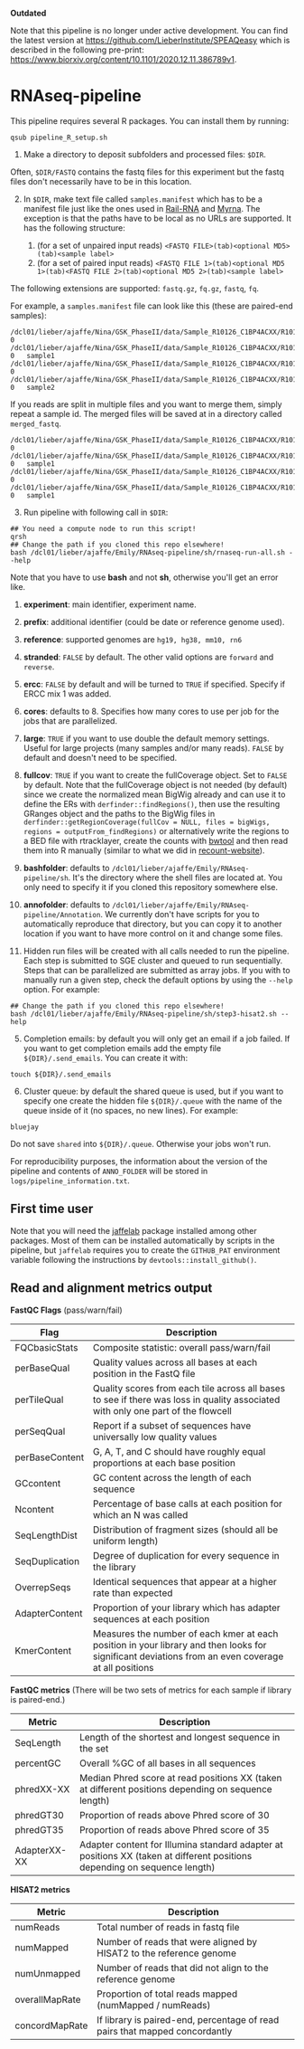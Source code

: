 **Outdated**

Note that this pipeline is no longer under active development. You can find the latest version at https://github.com/LieberInstitute/SPEAQeasy which is described in the following pre-print: https://www.biorxiv.org/content/10.1101/2020.12.11.386789v1.



RNAseq-pipeline
===============

This pipeline requires several R packages. You can install them by running:

```
qsub pipeline_R_setup.sh
```

1. Make a directory to deposit subfolders and processed files: `$DIR`.

  Often, `$DIR/FASTQ` contains the fastq files for this experiment but the fastq files don't necessarily have to be in this location.

2. In `$DIR`, make text file called `samples.manifest` which has to be a manifest file just like the ones used in [Rail-RNA](http://rail.bio) and [Myrna](http://bowtie-bio.sourceforge.net/myrna/). The exception is that the paths have to be local as no URLs are supported. It has the following structure:


    1. (for a set of unpaired input reads) `<FASTQ FILE>(tab)<optional MD5>(tab)<sample label>`
    2. (for a set of paired input reads) `<FASTQ FILE 1>(tab)<optional MD5 1>(tab)<FASTQ FILE 2>(tab)<optional MD5 2>(tab)<sample label>`
  
  The following extensions are supported: `fastq.gz`, `fq.gz`, `fastq`, `fq`.
  
  For example, a `samples.manifest` file can look like this (these are paired-end samples):

  ```
  /dcl01/lieber/ajaffe/Nina/GSK_PhaseII/data/Sample_R10126_C1BP4ACXX/R10126_C1BP4ACXX_GAGATTCC_L005_R1_001.fastq.gz 0   /dcl01/lieber/ajaffe/Nina/GSK_PhaseII/data/Sample_R10126_C1BP4ACXX/R10126_C1BP4ACXX_GAGATTCC_L005_R2_001.fastq.gz   0   sample1
  /dcl01/lieber/ajaffe/Nina/GSK_PhaseII/data/Sample_R10126_C1BP4ACXX/R10126_C1BP4ACXX_GAGATTCC_L006_R1_001.fastq.gz 0   /dcl01/lieber/ajaffe/Nina/GSK_PhaseII/data/Sample_R10126_C1BP4ACXX/R10126_C1BP4ACXX_GAGATTCC_L006_R2_001.fastq.gz   0   sample2
  ```
  
  If you reads are split in multiple files and you want to merge them, simply repeat a sample id. The merged files will be saved at in a directory called `merged_fastq`.
  
  ```
  /dcl01/lieber/ajaffe/Nina/GSK_PhaseII/data/Sample_R10126_C1BP4ACXX/R10126_C1BP4ACXX_GAGATTCC_L005_R2_001.fastq.gz 0   /dcl01/lieber/ajaffe/Nina/GSK_PhaseII/data/Sample_R10126_C1BP4ACXX/R10126_C1BP4ACXX_GAGATTCC_L005_R2_001.fastq.gz   0   sample1
  /dcl01/lieber/ajaffe/Nina/GSK_PhaseII/data/Sample_R10126_C1BP4ACXX/R10126_C1BP4ACXX_GAGATTCC_L006_R2_001.fastq.gz 0   /dcl01/lieber/ajaffe/Nina/GSK_PhaseII/data/Sample_R10126_C1BP4ACXX/R10126_C1BP4ACXX_GAGATTCC_L006_R2_001.fastq.gz   0   sample1
  ```

3. Run pipeline with following call in `$DIR`:

  ```
  ## You need a compute node to run this script!
  qrsh
  ## Change the path if you cloned this repo elsewhere!
  bash /dcl01/lieber/ajaffe/Emily/RNAseq-pipeline/sh/rnaseq-run-all.sh --help
  ```
  
  Note that you have to use __bash__ and not __sh__, otherwise you'll get an error like.

  1. __experiment__: main identifier, experiment name.
  1. __prefix__: additional identifier (could be date or reference genome used).
  1. __reference__: supported genomes are `hg19, hg38, mm10, rn6`
  1. __stranded__: `FALSE` by default. The other valid options are `forward` and `reverse`.
  1. __ercc__: `FALSE` by default and will be turned to `TRUE` if specified. Specify if ERCC mix 1 was added.
  1. __cores__: defaults to 8. Specifies how many cores to use per job for the jobs that are parallelized.
  1. __large__: `TRUE` if you want to use double the default memory settings. Useful for large projects (many samples and/or many reads). `FALSE` by default and doesn't need to be specified.
  1. __fullcov__: `TRUE` if you want to create the fullCoverage object. Set to `FALSE` by default. Note that the fullCoverage object is not needed (by default) since we create the normalized mean BigWig already and can use it to define the ERs with `derfinder::findRegions()`, then use the resulting GRanges object and the paths to the BigWig files in `derfinder::getRegionCoverage(fullCov = NULL, files = bigWigs, regions = outputFrom_findRegions)` or alternatively write the regions to a BED file with rtracklayer, create the counts with [bwtool](https://github.com/CRG-Barcelona/bwtool) and then read them into R manually (similar to what we did in [recount-website](https://github.com/leekgroup/recount-website)).
  1. __bashfolder__: defaults to `/dcl01/lieber/ajaffe/Emily/RNAseq-pipeline/sh`. It's the directory where the shell files are located at. You only need to specify it if you cloned this repository somewhere else.
  1. __annofolder__: defaults to `/dcl01/lieber/ajaffe/Emily/RNAseq-pipeline/Annotation`. We currently don't have scripts for you to automatically reproduce that directory, but you can copy it to another location if you want to have more control on it and change some files.
  

4. Hidden run files will be created with all calls needed to run the pipeline. Each step is submitted to SGE cluster and queued to run sequentially. Steps that can be parallelized are submitted as array jobs. If you with to manually run a given step, check the default options by using the `--help` option. For example:

  ```
  ## Change the path if you cloned this repo elsewhere!
  bash /dcl01/lieber/ajaffe/Emily/RNAseq-pipeline/sh/step3-hisat2.sh --help
  ```

5. Completion emails: by default you will only get an email if a job failed. If you want to get completion emails add the empty file `${DIR}/.send_emails`. You can create it with:

  ```
  touch ${DIR}/.send_emails
  ```

6. Cluster queue: by default the shared queue is used, but if you want to specify one create the hidden file `${DIR}/.queue` with the name of the queue inside of it (no spaces, no new lines). For example:

  ```
  bluejay
  ```
  
  Do not save `shared` into `${DIR}/.queue`. Otherwise your jobs won't run.

For reproducibility purposes, the information about the version of the pipeline and contents of `ANNO_FOLDER` will be stored in `logs/pipeline_information.txt`.


## First time user

Note that you will need the [jaffelab](https://github.com/LieberInstitute/jaffelab) package installed among other packages. Most of them can be installed automatically by scripts in the pipeline, but `jaffelab` requires you to create the `GITHUB_PAT` environment variable following the instructions by `devtools::install_github()`.


## Read and alignment metrics output

  __FastQC Flags__ (pass/warn/fail)

Flag | Description
--- | ---
FQCbasicStats | Composite statistic: overall pass/warn/fail
perBaseQual | Quality values across all bases at each position in the FastQ file
perTileQual | Quality scores from each tile across all bases to see if there was loss in quality associated with only one part of the flowcell
perSeqQual | Report if a subset of sequences have universally low quality values
perBaseContent | G, A, T, and C should have roughly equal proportions at each base position
GCcontent | GC content across the length of each sequence
Ncontent | Percentage of base calls at each position for which an N was called
SeqLengthDist | Distribution of fragment sizes (should all be uniform length)
SeqDuplication | Degree of duplication for every sequence in the library
OverrepSeqs | Identical sequences that appear at a higher rate than expected
AdapterContent | Proportion of your library which has adapter sequences at each position
KmerContent | Measures the number of each kmer at each position in your library and then looks for significant deviations from an even coverage at all positions
  
  __FastQC metrics__ (There will be two sets of metrics for each sample if library is paired-end.)

Metric | Description
--- | ---
SeqLength | Length of the shortest and longest sequence in the set
percentGC | Overall %GC of all bases in all sequences
phredXX-XX | Median Phred score at read positions XX (taken at different positions depending on sequence length)
phredGT30 | Proportion of reads above Phred score of 30
phredGT35 | Proportion of reads above Phred score of 35
AdapterXX-XX | Adapter content for Illumina standard adapter at positions XX (taken at different positions depending on sequence length)
 
  __HISAT2 metrics__

Metric | Description
--- | ---
numReads | Total number of reads in fastq file
numMapped | Number of reads that were aligned by HISAT2 to the reference genome
numUnmapped | Number of reads that did not align to the reference genome
overallMapRate | Proportion of total reads mapped (numMapped / numReads)
concordMapRate | If library is paired-end, percentage of read pairs that mapped concordantly

